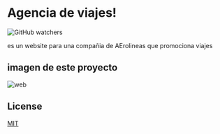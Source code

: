 # Agencia de viajes!

![GitHub watchers](https://img.shields.io/github/watchers/carltsdev/mi-web?color=green&style=plastic)

es un website para una compañia de AErolineas que promociona viajes

## imagen de este proyecto 
![web](https://user-images.githubusercontent.com/117705995/200713142-2d670553-4fe7-4089-89da-f1b3d131b154.png)

## License

[MIT](https://choosealicense.com/licenses/mit/)
